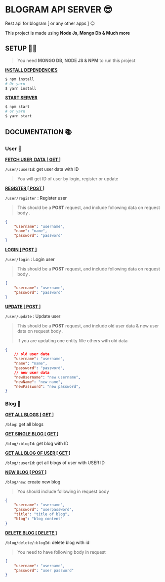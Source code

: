 # BLOGRAM API SERVER 😎

Rest api for blogram [ or any other apps ] 😉

This project is made using __Node Js, Mongo Db & Much more__

## SETUP 👷‍♂️

> You need __MONGO DB, NODE JS & NPM__ to run this project 

<b><u>INSTALL DEPENDENCIES</u></b>

```bash
$ npm install
# Or yarn
$ yarn install
```

<b><u>START SERVER</u></b>

```BASH
$ npm start
# or yarn
$ yarn start
```

## DOCUMENTATION 📚

### User 👤

<b><u>FETCH USER  DATA [ GET ]</u></b>

`/user/:userId`: get user data with ID

> You will get ID of user by login, register or update

<b><u>REGISTER [ POST ]</u></b>

`/user/register` : Register user

> This should be a __POST__ request, and include following data on request body .

```json
{
    "username": "username",
    "name": "name",
    "password": "password"
}
```

<b><u>LOGIN [ POST ]</u></b>

`/user/login` : Login user

> This should be a __POST__ request, and include following data on request body .

```json
{
    "username": "username",
    "password": "password"
}
```

<b><u>UPDATE [ POST ]</u></b>

`/user/update` : Update user

> This should be a __POST__ request, and include old user data & new user data on request body .
>
> If you are updating one entity fille others with old data

```json
{
    // old user data
    "username": "username",
    "name": "name",
    "password": "password",
    // new user data
    "newUsername": "new username",
    "newName": "new name",
    "newPassword": "new password",
}
```

### Blog 📝

<b><u>GET ALL BLOGS [ GET ]</u></b>

`/blog`: get all blogs

<b><u>GET SINGLE BLOG [ GET ]</u></b>

`/blog/:blogId`: get blog with ID

<b><u>GET ALL BLOG OF USER [ GET ]</u></b>

`/blog/:userId`: get all blogs of user with USER ID

<b><u>NEW BLOG [ POST ]</u></b>

`/blog/new`: create new blog

> You should include following in request body

```json
{
    "username": "username",
    "password": "userpassword",
    "title": "title of blog",
    "blog": "blog content"
}
```

<b><u>DELETE BLOG [ DELETE ]</u></b>

`/blog/delete/:blogId`: delete blog with id

> You need to have following body in request

```json
{
    "username": "username",
    "password": "user password"
}
```

